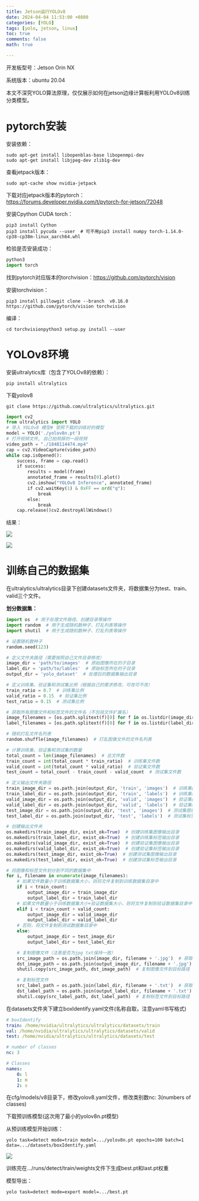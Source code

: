 ```yaml
---
title: Jetson运行YOLOv8
date: 2024-04-04 11:53:00 +0800
categories: [YOLO]
tags: [yolo, jetson, linux]
toc: true 
comments: false
math: true

---
```


开发板型号：Jetson Orin NX

系统版本：ubuntu 20.04

本文不深究YOLO算法原理，仅仅展示如何在jetson边缘计算板利用YOLOv8训练分类模型。

# pytorch安装

安装依赖：

```shell
sudo apt-get install libopenblas-base libopenmpi-dev
sudo apt-get install libjpeg-dev zlib1g-dev
```

查看jetpack版本：

```shell
sudo apt-cache show nvidia-jetpack
```

下载对应jetpack版本的pytorch：https://forums.developer.nvidia.com/t/pytorch-for-jetson/72048

安装Cpython CUDA torch：

```shell
pip3 install Cython
pip3 install pycuda --user  # 可不用pip3 install numpy torch-1.14.0-cp38-cp38m-linux_aarch64.whl
```

检验是否安装成功：

```python
python3 
import torch
```

找到pytorch对应版本的torchvision：https://github.com/pytorch/vision

安装torchvision：

```shell
pip3 install pillowgit clone --branch  v0.16.0 https://github.com/pytorch/vision torchvision
```

编译：

```shell
cd torchvisionpython3 setup.py install --user
```

# YOLOv8环境

安装ultralytics库（包含了YOLOv8的依赖）：

```shell
pip install ultralytics
```

下载yolov8

```git
git clone https://github.com/ultralytics/ultralytics.git
```

```python
import cv2
from ultralytics import YOLO
# 导入 YOLOv8 模型# 官网下载的训练好的模型
model = YOLO('./yolov8n.pt')
# 打开视频文件, 自己拍频屏的一段视频
video_path = "./1848114474.mp4"
cap = cv2.VideoCapture(video_path)
while cap.isOpened():    
    success, frame = cap.read()    
    if success:        
        results = model(frame)        
        annotated_frame = results[0].plot()        
        cv2.imshow("YOLOv8 Inference", annotated_frame)        
        if cv2.waitKey(1) & 0xFF == ord("q"):            
            break    
        else:        
            break
    cap.release()cv2.destroyAllWindows()
```

结果：

![](/assets/img/jetsonYOLO1.png)

![](/assets/img/jetsonYOLO2.png)

# 训练自己的数据集

在ultralytics/ultralytics目录下创建datasets文件夹，将数据集分为test、train、valid三个文件。

**划分数据集：**

```python
import os  # 用于处理文件路径、创建目录等操作
import random  # 用于生成随机数种子、打乱列表等操作
import shutil  # 用于生成随机数种子、打乱列表等操作

# 设置随机数种子
random.seed(123)

# 定义文件夹路径（需要按照自己文件目录修改）
image_dir = 'path/to/images'  # 原始图像所在的子目录
label_dir = 'path/to/lables'  # 原始标签所在的子目录
output_dir = 'yolo_dataset'  # 处理后的数据集输出目录

# 定义训练集、验证集和测试集比例（根据自己的需求修改，可改可不改）
train_ratio = 0.7  # 训练集比例
valid_ratio = 0.15  # 验证集比例
test_ratio = 0.15  # 测试集比例

# 获取所有图像文件和标签文件的文件名（不包括文件扩展名）
image_filenames = [os.path.splitext(f)[0] for f in os.listdir(image_dir)]  # 提取所有图像文件的文件名列表
label_filenames = [os.path.splitext(f)[0] for f in os.listdir(label_dir)]  # 提取所有标签文件的文件名列表

# 随机打乱文件名列表
random.shuffle(image_filenames)  # 打乱图像文件的文件名列表

# 计算训练集、验证集和测试集的数量
total_count = len(image_filenames)  # 总文件数
train_count = int(total_count * train_ratio)  # 训练集文件数
valid_count = int(total_count * valid_ratio)  # 验证集文件数
test_count = total_count - train_count - valid_count  # 测试集文件数

# 定义输出文件夹路径
train_image_dir = os.path.join(output_dir, 'train', 'images')  # 训练集图像输出目录
train_label_dir = os.path.join(output_dir, 'train', 'labels')  # 训练集标签输出目录
valid_image_dir = os.path.join(output_dir, 'valid', 'images')  # 验证集图像输出目录
valid_label_dir = os.path.join(output_dir, 'valid', 'labels')  # 验证集标签输出目录
test_image_dir = os.path.join(output_dir, 'test', 'images')  # 测试集图像输出目录
test_label_dir = os.path.join(output_dir, 'test', 'labels')  # 测试集标签输出目录

# 创建输出文件夹
os.makedirs(train_image_dir, exist_ok=True)  # 创建训练集图像输出目录
os.makedirs(train_label_dir, exist_ok=True)  # 创建训练集标签输出目录
os.makedirs(valid_image_dir, exist_ok=True)  # 创建验证集图像输出目录
os.makedirs(valid_label_dir, exist_ok=True)  # 创建验证集标签输出目录
os.makedirs(test_image_dir, exist_ok=True)  # 创建测试集图像输出目录
os.makedirs(test_label_dir, exist_ok=True)  # 创建测试集标签输出目录

# 将图像和标签文件划分到不同的数据集中
for i, filename in enumerate(image_filenames):
    # 如果文件数量小于训练数据集大小，则将文件复制到训练数据集目录中
    if i < train_count:
        output_image_dir = train_image_dir
        output_label_dir = train_label_dir
    # 如果文件数量小于训练数据集大小+验证数据集大小，则将文件复制到验证数据集目录中
    elif i < train_count + valid_count:
        output_image_dir = valid_image_dir
        output_label_dir = valid_label_dir
    # 否则，将文件复制到测试数据集目录中
    else:
        output_image_dir = test_image_dir
        output_label_dir = test_label_dir

    # 复制图像文件（注意是否为jpg txt保持一致）
    src_image_path = os.path.join(image_dir, filename + '.jpg')  # 获取图像文件的源路径
    dst_image_path = os.path.join(output_image_dir, filename + '.jpg')  # 获取图像文件的目标路径
    shutil.copy(src_image_path, dst_image_path)  # 复制图像文件到目标路径

    # 复制标签文件
    src_label_path = os.path.join(label_dir, filename + '.txt')  # 获取标签文件的源路径
    dst_label_path = os.path.join(output_label_dir, filename + '.txt')  # 获取标签文件的目标路径
    shutil.copy(src_label_path, dst_label_path)  # 复制标签文件到目标路径
```

在datasets文件夹下建立boxIdentify.yaml文件(名称自取，注意yaml书写格式)

```yaml
# boxIdentify
train: /home/nvidia/ultralytics/ultralytics/datasets/train
val: /home/nvidia/ultralytics/ultralytics/datasets/valid
test: /home/nvidia/ultralytics/ultralytics/datasets/test

# number of classes
nc: 3

# Classes
names:
    0: l
    1: m
    2: s
```

在cfg/models/v8目录下，修改yolov8.yaml文件，修改类别数nc: 3(numbers of classes)

下载预训练模型(这次用了最小的yolov8n.pt模型)

从预训练模型开始训练：

```shell
yolo task=detect mode=train model=.../yolov8n.pt epochs=100 batch=1 data=.../datasets/boxIdentify.yaml
```

![](/assets/img/jetsonYOLO3.png)

训练完在.../runs/detect/train/weights文件下生成best.pt和last.pt权重

模型导出：

```shell
yolo task=detect mode=export model=.../best.pt
```

